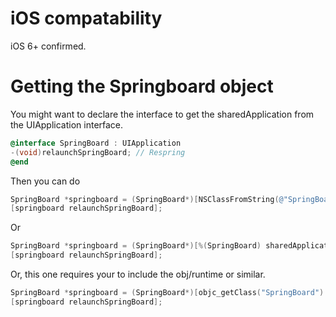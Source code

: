 # iOS compatability

iOS 6+ confirmed.

# Getting the Springboard object

You might want to declare the interface to get the sharedApplication from the UIApplication interface.

```objective-c
@interface SpringBoard : UIApplication
-(void)relaunchSpringBoard; // Respring
@end
```

Then you can do

```objective-c
SpringBoard *springboard = (SpringBoard*)[NSClassFromString(@"SpringBoard") sharedApplication];
[springboard relaunchSpringBoard];
```

Or

```objective-c
SpringBoard *springboard = (SpringBoard*)[%(SpringBoard) sharedApplication];
[springboard relaunchSpringBoard];
```

Or, this one requires your to include the obj/runtime or similar.

```objective-c
SpringBoard *springboard = (SpringBoard*)[objc_getClass("SpringBoard") sharedApplication];
[springboard relaunchSpringBoard];
```